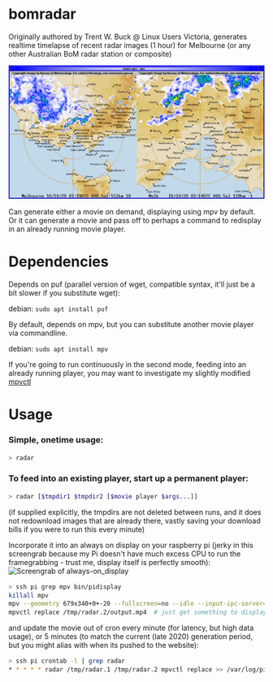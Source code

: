 # bomradar
Originally authored by Trent W. Buck @ Linux Users Victoria, generates realtime timelapse of recent radar images (1 hour) for Melbourne (or any other Australian BoM radar station or composite)

![Screengrab of the generated movie](screengrab.window.png)

Can generate either a movie on demand, displaying using mpv by
default.  Or it can generate a movie and pass off to perhaps a command
to redisplay in an already running movie player.

# Dependencies

Depends on puf (parallel version of wget, compatible syntax, it'll
just be a bit slower if you substitute wget):

debian: `sudo apt install puf`

By default, depends on mpv, but you can substitute another movie player via commandline.

debian: `sudo apt install mpv`

If you're going to run continuously in the second mode, feeding into
an already running player, you may want to investigate my slightly modified
[mpvctl](https://gist.github.com/spacelama/6f9fb28bdc8112e4b3c48986b1edb4bc)

# Usage

### Simple, onetime usage: 

```bash
> radar
```

### To feed into an existing player, start up a permanent player:

```bash
> radar [$tmpdir1 $tmpdir2 [$movie player $args...]]
```

(if supplied explicitly, the tmpdirs are not deleted between runs, and
it does not redownload images that are already there, vastly saving
your download bills if you were to run this every minute)


Incorporate it into an always on display on your raspberry pi (jerky in this screengrab because my Pi doesn't have much excess CPU to run the framegrabbing - trust me, display itself is perfectly smooth):
![Screengrab of always-on_display](screengrab.fullscreen.gif)


```bash
> ssh pi grep mpv bin/pidisplay
killall mpv
mpv --geometry 679x340+0+-20 --fullscreen=no --idle --input-ipc-server=$HOME/.mpv-socket --keep-open=yes --loop=inf --quiet &
mpvctl replace /tmp/radar.2/output.mp4  # just get something to display before other GUI elements that partially cover our movie player
```

and update the movie out of cron every minute (for latency, but high
data usage), or 5 minutes (to match the current (late 2020) generation
period, but you might alias with when its pushed to the website):

```bash
> ssh pi crontab -l | grep radar
* * * * * radar /tmp/radar.1 /tmp/radar.2 mpvctl replace >> /var/log/pidisplay.log 2>&1
```

